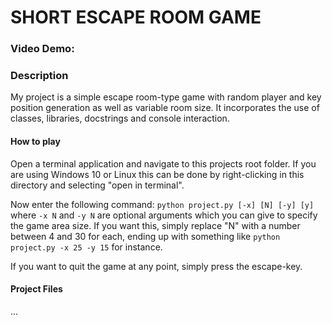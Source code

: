   # SHORT ESCAPE ROOM GAME
  ### Video Demo:  <URL HERE>
  ### Description
  My project is a simple escape room-type game with random player and key position generation as well as variable room size.
  It incorporates the use of classes, libraries, docstrings and console interaction.

  #### How to play
  Open a terminal application and navigate to this projects root folder.
  If you are using Windows 10 or Linux this can be done by right-clicking in this directory and selecting "open in terminal".

  Now enter the following command:
  `python project.py [-x] [N] [-y] [y]`
  where `-x N` and `-y N` are optional arguments which you can give to specify the game area size. If you want this, simply replace "N" with a number between 4 and 30 for each, ending up with something like `python project.py -x 25 -y 15` for instance.

  If you want to quit the game at any point, simply press the escape-key.


  #### Project Files
  ...
